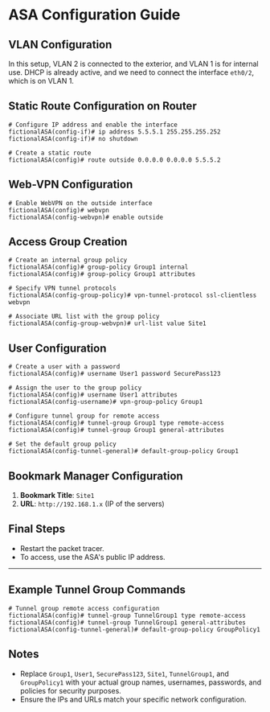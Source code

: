 
# ASA Configuration Guide

## VLAN Configuration

In this setup, VLAN 2 is connected to the exterior, and VLAN 1 is for internal use. DHCP is already active, and we need to connect the interface `eth0/2`, which is on VLAN 1.

## Static Route Configuration on Router

```shell
# Configure IP address and enable the interface
fictionalASA(config-if)# ip address 5.5.5.1 255.255.255.252
fictionalASA(config-if)# no shutdown

# Create a static route
fictionalASA(config)# route outside 0.0.0.0 0.0.0.0 5.5.5.2
```

## Web-VPN Configuration

```shell
# Enable WebVPN on the outside interface
fictionalASA(config)# webvpn
fictionalASA(config-webvpn)# enable outside
```

## Access Group Creation

```shell
# Create an internal group policy
fictionalASA(config)# group-policy Group1 internal 
fictionalASA(config)# group-policy Group1 attributes 

# Specify VPN tunnel protocols
fictionalASA(config-group-policy)# vpn-tunnel-protocol ssl-clientless webvpn 

# Associate URL list with the group policy
fictionalASA(config-group-webvpn)# url-list value Site1
```

## User Configuration

```shell
# Create a user with a password
fictionalASA(config)# username User1 password SecurePass123

# Assign the user to the group policy
fictionalASA(config)# username User1 attributes 
fictionalASA(config-username)# vpn-group-policy Group1

# Configure tunnel group for remote access
fictionalASA(config)# tunnel-group Group1 type remote-access
fictionalASA(config)# tunnel-group Group1 general-attributes

# Set the default group policy
fictionalASA(config-tunnel-general)# default-group-policy Group1
```

## Bookmark Manager Configuration

1. **Bookmark Title**: `Site1`
2. **URL**: `http://192.168.1.x` (IP of the servers)

## Final Steps

- Restart the packet tracer.
- To access, use the ASA's public IP address.

---

## Example Tunnel Group Commands

```shell
# Tunnel group remote access configuration
fictionalASA(config)# tunnel-group TunnelGroup1 type remote-access
fictionalASA(config)# tunnel-group TunnelGroup1 general-attributes
fictionalASA(config-tunnel-general)# default-group-policy GroupPolicy1
```

## Notes

- Replace `Group1`, `User1`, `SecurePass123`, `Site1`, `TunnelGroup1`, and `GroupPolicy1` with your actual group names, usernames, passwords, and policies for security purposes.
- Ensure the IPs and URLs match your specific network configuration.
